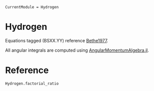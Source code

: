 ```@meta
CurrentModule = Hydrogen
```

# Hydrogen

Equations tagged (BSXX.YY) reference [Bethe1977](@citet).

All angular integrals are computed using
[AngularMomentumAlgebra.jl](https://github.com/JuliaAtoms/AngularMomentumAlgebra.jl).

# Reference

```@docs
Hydrogen.factorial_ratio
```
